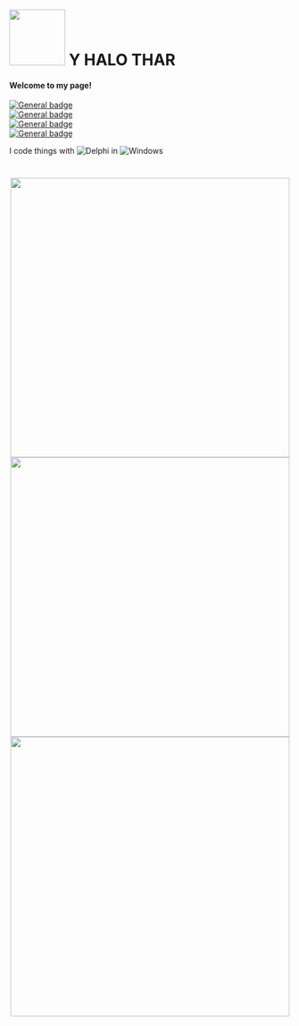 <h1><img height="100" width="100" src="https://slackmojis.com/emojis/7421-typingcat/download" width="30"/> Y HALO THAR</h1>
<h4>Welcome to my page!</h4>

[![General badge](https://img.shields.io/badge/Name:-Massimo%20Potere-blueviolet.svg)](https://shields.io/) <br/>
[![General badge](https://img.shields.io/badge/Age:-38-blueviolet.svg)](https://shields.io/) <br/>
[![General badge](https://img.shields.io/badge/From:-🇮🇹-blueviolet.svg)](https://shields.io/) <br/>
[![General badge](https://img.shields.io/badge/Favorite%20food:-🍕-blueviolet.svg)](https://shields.io/) <br/>

<p>I code things with <img src="https://img.shields.io/badge/Delphi-EE1F35.svg?logo=Delphi&logoColor=white&style=flat-square" alt="Delphi" /> in <img src="https://img.shields.io/badge/Windows-0078D6.svg?logo=Windows&logoColor=white&style=flat-square" alt="Windows" /> </p>

<h1></h1>

<p align="center">
  <img width="500" src="https://github-readme-stats.vercel.app/api?username=MassimoPotere&count_private=true&include_all_commits=true&theme=github_dark" /><br />
  <img width="500" src="https://github-profile-summary-cards.vercel.app/api/cards/profile-details?username=MassimoPotere&count_private=true&include_all_commits=true&theme=github_dark" /><br />
  <img width="500" src="https://github-readme-stats.vercel.app/api/top-langs/?username=MassimoPotere&layout=compact&theme=github_dark" /><br />
</p>
